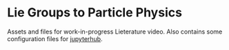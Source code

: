 # Lie Groups to Particle Physics

Assets and files for work-in-progress Lieterature video.
Also contains some configuration files for [jupyterhub](lie.adelodun.uk).
